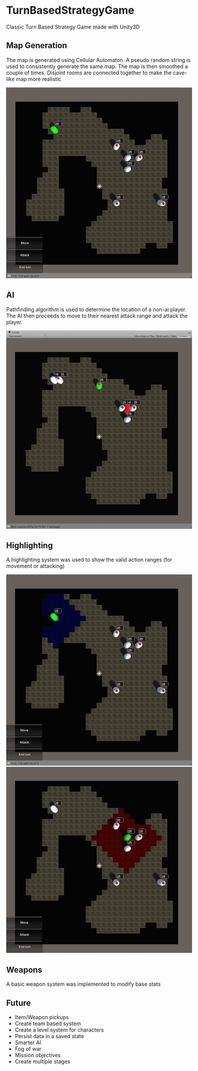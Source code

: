 # TurnBasedStrategyGame
Classic Turn Based Strategy Game made with Unity3D

## Map Generation
The map is generated using Cellular Automaton. A pseudo random string is used to consistently generate the same map. The map is then smoothed a couple of times. Disjoint rooms are connected together to make the cave-like map more realistic

![Movement](ScreenShots/PlayerTurn.png)

## AI
Pathfinding algorithm is used to determine the location of a non-ai player. The AI then proceeds to move to their nearest attack range and attack the player.

![Enemy Turn](ScreenShots/EnemyTurn.png)

## Highlighting
A highlighting system was used to show the valid action ranges (for movement or attacking)

![Movement](ScreenShots/Movement.png)
![Attack](ScreenShots/Attack.png)

## Weapons
A basic weapon system was implemented to modify base stats

## Future
* Item/Weapon pickups
* Create team based system
* Create a level system for characters
* Persist data in a saved state
* Smarter AI
* Fog of war
* Mission objectives
* Create multiple stages
